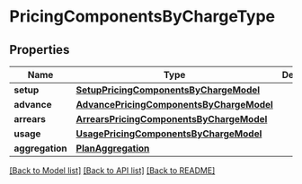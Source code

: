# PricingComponentsByChargeType

## Properties
Name | Type | Description | Notes
------------ | ------------- | ------------- | -------------
**setup** | [**SetupPricingComponentsByChargeModel**](SetupPricingComponentsByChargeModel.md) |  | [optional] 
**advance** | [**AdvancePricingComponentsByChargeModel**](AdvancePricingComponentsByChargeModel.md) |  | [optional] 
**arrears** | [**ArrearsPricingComponentsByChargeModel**](ArrearsPricingComponentsByChargeModel.md) |  | [optional] 
**usage** | [**UsagePricingComponentsByChargeModel**](UsagePricingComponentsByChargeModel.md) |  | [optional] 
**aggregation** | [**PlanAggregation**](PlanAggregation.md) |  | [optional] 

[[Back to Model list]](../README.md#documentation-for-models) [[Back to API list]](../README.md#documentation-for-api-endpoints) [[Back to README]](../README.md)

